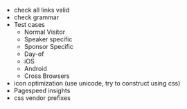 - check all links valid
- check grammar
- Test cases
    - Normal Visitor
    - Speaker specific
    - Sponsor Specific
    - Day-of
    - iOS
    - Android
    - Cross Browsers
- icon optimization (use unicode, try to construct using css)
- Pagespeed insights
- css vendor prefixes